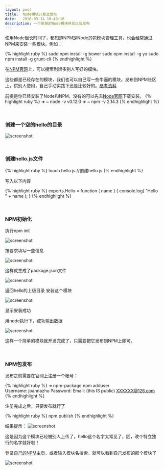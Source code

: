 ```yaml
---
layout: post
title:  Node模块开发及发布
date:   2016-03-14 16:49:16
description: 一个简单的Node模块开发以及发布
---
```



使用Node很长时间了，都知道NPM是Node的包模块管理工具，也会经常通过NPM来安装一些模块。例如：

{% highlight ruby %}
sudo npm install -g bower
sudo npm install -g yo
sudo npm install -g grunt-cli
{% endhighlight %}

在[NPM官网](https://www.npmjs.com/)上，可以搜索到很多别人写好的模块。

这些都是已经存在的模块，我们也可以自己写一些牛逼的模块，发布到NPM社区上，供别人使用，自己手动实践下还是比较好的。[参考资料](http://www.elmerzhang.com/2011/09/nodejs-module-develop-publish/)

前提是你已经安装了Node和NPM，没有的可以先去[Node官网](https://nodejs.org/en/)下载安装。
{% highlight ruby %}
➜  ~ node -v
v0.12.0
➜  ~ npm -v
2.14.3
{% endhighlight %}

<br/>

###  创建一个空的hello的目录

![screenshot](http://img4.tbcdn.cn/L1/461/1/47e3c5a3e178e8a3f929e84052b6cdeb6d41b20e.png)

<br/>

###  创建hello.js文件

{% highlight ruby %}
touch hello.js       //创建hello.js
{% endhighlight %}

写入以下内容

{% highlight ruby %}
exports.Hello = function ( name ) {
    console.log( "Hello " + name );
}
{% endhighlight %}

<br/>

###  NPM初始化

执行npm init


![screenshot](http://img3.tbcdn.cn/L1/461/1/714307e869e87bd9410b79d3babb3f231a3094b5.png)

按要求填写一些信息

![screenshot](http://img1.tbcdn.cn/L1/461/1/d55a682b122b80c186cfe21e433b245dcda8da46.png)

这样就生成了package.json文件

![screenshot](http://img2.tbcdn.cn/L1/461/1/adc279f10ec00866e643d7e3d09cf2cb69e0e350.png)

返回hello的上级目录  安装这个模块

![screenshot](http://img4.tbcdn.cn/L1/461/1/5ae782646235c63be1b51e0ada0b6fdcb49d6520.png)

显示安装成功

用node执行下，成功输出数据

![screenshot](http://img1.tbcdn.cn/L1/461/1/0dbd486f0c7d86ac5fffd567a29d029bf2dd7748.png)

这样一个简单的模块就开发完成了，只需要把它发布到NPM上即可。

<br/>

###  NPM包发布

发布之前需要在官网上注册一个帐号：

{% highlight ruby %}
➜  npm-package npm adduser  
Username: joannazhu
Password: 
Email: (this IS public) XXXXXX@126.com
{% endhighlight %}
 
注册完成之后，只要发布就行了

{% highlight ruby %}
npm publish
{% endhighlight %}


结果提示：
![screenshot](http://img2.tbcdn.cn/L1/461/1/7f86a900d53334788b860bc9c9e23cce8dc6c063.png)

这是因为这个模块已经被别人上传了，hello这个名字太常见了，囧，改个特立独行的名字就好啦！

登录[自己的NPM主页](https://www.npmjs.com/~joannazhu)，或者输入模块名搜索，就可以看到自己发布的那个模块了

![screenshot](http://img2.tbcdn.cn/L1/461/1/c24b730ee444dba30bc910613f5df7b0276adab8.png)




